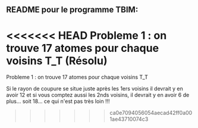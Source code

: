 ## README pour le programme TBIM:
<<<<<<< HEAD
Probleme 1 : on trouve 17 atomes pour chaque voisins T_T (Résolu)
=======
Probleme 1 : on trouve 17 atomes pour chaque voisins T_T

Si le rayon de coupure se situe juste après les 1ers voisins il devrait y en avoir 12 et si vous comptez aussi les 2nds voisins, il devrait y en avoir 6 de plus... soit 18... ce qui n'est pas très loin !!!
>>>>>>> ca0e7094056054aecad42ff0a001ae43710074c3
